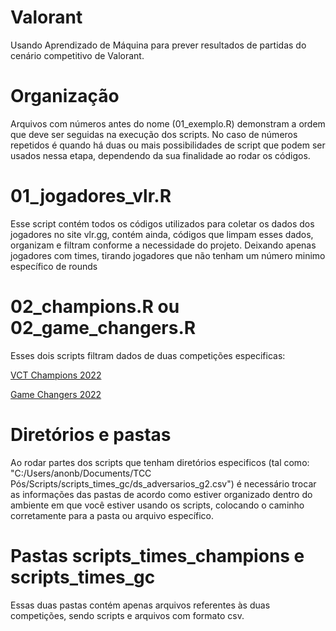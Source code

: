 # Valorant
 Usando Aprendizado de Máquina para prever resultados de partidas do cenário competitivo de Valorant.


# Organização
Arquivos com números antes do nome (01_exemplo.R) demonstram a ordem que deve ser seguidas na execução dos scripts. No caso de números repetidos é quando há duas ou mais possibilidades de script que podem ser usados nessa etapa, dependendo da sua finalidade ao rodar os códigos.

# 01_jogadores_vlr.R
Esse script contém todos os códigos utilizados para coletar os dados dos jogadores no site vlr.gg, contém ainda, códigos que limpam esses dados, organizam e filtram conforme a necessidade do projeto. Deixando apenas jogadores com times, tirando jogadores que não tenham um número minimo específico de rounds 

# 02_champions.R ou 02_game_changers.R
Esses dois scripts filtram dados de duas competições especificas:

[VCT Champions 2022](https://www.vlr.gg/event/1015/valorant-champions-2022) 

[Game Changers 2022](https://www.vlr.gg/event/1092/champions-tour-game-changers-championship-berlin)

# Diretórios e pastas
Ao rodar partes dos scripts que tenham diretórios especificos (tal como: "C:/Users/anonb/Documents/TCC Pós/Scripts/scripts_times_gc/ds_adversarios_g2.csv") é necessário trocar as informações das pastas de acordo como estiver organizado dentro do ambiente em que você estiver usando os scripts, colocando o caminho corretamente para a pasta ou arquivo específico.

# Pastas scripts_times_champions e scripts_times_gc
Essas duas pastas contém apenas arquivos referentes às duas competições, sendo scripts e arquivos com formato csv.